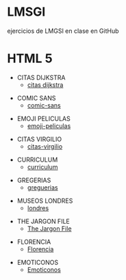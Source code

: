# LMSGI
ejercicios de LMGSI en clase en GitHub
# HTML 5
<html lang="es">
<head>
  <meta charset="utf-8" />

  <meta name="viewport" content="width=device-width, initial-scale=1.0" />
  <link rel="stylesheet" type="text/css" href="estlo.css" />

</head>

<body>
  <ul>
    <li>CITAS DIJKSTRA
      <ul>
        <li><a href="citas-dijkstra/citas-dijkstra.html">citas dijkstra</a>
        </li>
      </ul>
    </li>
  </ul>

  <ul>
    <li>COMIC SANS
      <ul>
        <li><a href="comic-sans/comic-sans.html">comic-sans</a>
        </li>
      </ul>
    </li>
  </ul>

  <ul>
    <li>EMOJI PELICULAS
      <ul>
        <li><a href="emoji-peliculas/emoji-peliculas.html">emoji-peliculas</a>
        </li>
      </ul>
    </li>
  </ul>

  <ul>
    <li>CITAS VIRGILIO
      <ul>
        <li><a href="citas-virgilio-google-fonts/citas-virgilio-google-fonts.html">citas-virgilio</a>
        </li>
      </ul>
    </li>
  </ul>

  <ul>
    <li>CURRICULUM
      <ul>
        <li><a href="curriculum-vitae/curriculum-vitae.html">curriculum</a>
        </li>
      </ul>
    </li>
  </ul>

  <ul>
    <li>GREGERIAS
      <ul>
        <li><a href="greguerias1/greguerias-1.html">greguerias</a>
        </li>
      </ul>
    </li>
  </ul>

  <ul>
    <li>MUSEOS LONDRES
      <ul>
        <li><a href="londres museos/londres.html">londres</a>
        </li>
      </ul>
    </li>
  </ul>

  <ul>
    <li>THE JARGON FILE
      <ul>
        <li><a href="jargon-file/jargon-file.html">The Jargon File</a>
        </li>
      </ul>
    </li>
  </ul>

  <ul>
    <li>FLORENCIA
      <ul>
        <li><a href="Florencia/florencia.html">Florencia</a>
        </li>
      </ul>
    </li>
  </ul>

  <ul>
    <li>EMOTICONOS
      <ul>
        <li><a href="Emoticonos/emoticonos.html">Emoticonos</a>
        </li>
      </ul>
    </li>
  </ul>

</body>
</html>
